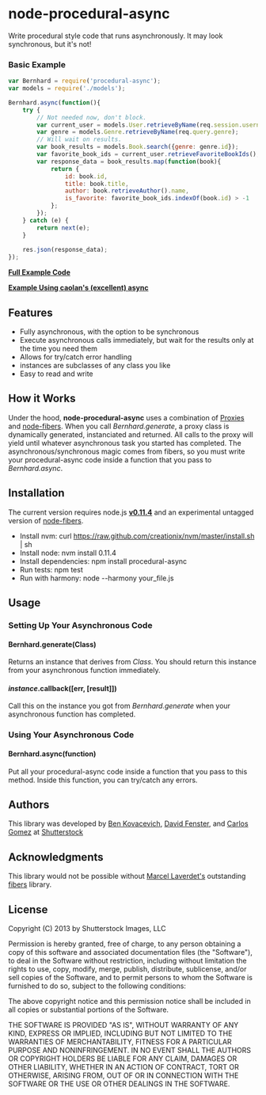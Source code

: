 node-procedural-async
=====================

Write procedural style code that runs asynchronously. It may look synchronous, but it's not!

### Basic Example

```js
var Bernhard = require('procedural-async');
var models = require('./models');

Bernhard.async(function(){
	try {
		// Not needed now, don't block.
		var current_user = models.User.retrieveByName(req.session.username);
		var genre = models.Genre.retrieveByName(req.query.genre);
		// Will wait on results.
		var book_results = models.Book.search({genre: genre.id});
		var favorite_book_ids = current_user.retrieveFavoriteBookIds();
		var response_data = book_results.map(function(book){
			return {
				id: book.id,
				title: book.title,
				author: book.retrieveAuthor().name,
				is_favorite: favorite_book_ids.indexOf(book.id) > -1
			};
		});
	} catch (e) {
		return next(e);
	}
	
	res.json(response_data);
});
```

**[Full Example Code](https://github.com/shutterstock/node-procedural-async/tree/master/examples/favorite-books.js)**

**[Example Using caolan's (excellent) async](https://github.com/shutterstock/node-procedural-async/tree/master/examples/using_async.js)**

## Features

* Fully asynchronous, with the option to be synchronous
* Execute asynchronous calls immediately, but wait for the results only at the time you need them
* Allows for try/catch error handling
* instances are subclasses of any class you like
* Easy to read and write


## How it Works

Under the hood, **node-procedural-async** uses a combination of [Proxies](http://wiki.ecmascript.org/doku.php?id=harmony:proxies) and [node-fibers](https://npmjs.org/package/fibers).
When you call *Bernhard.generate*, a proxy class is dynamically generated, instanciated and returned. All calls to the proxy will yield until whatever asynchronous task you started has completed. The asynchronous/synchronous magic comes from fibers, so you must write your procedural-async code inside a function that you pass to *Bernhard.async*.


## Installation

The current version requires node.js **[v0.11.4](http://blog.nodejs.org/2013/07/12/node-v0-11-4-unstable/)** and an experimental untagged version of [node-fibers](https://github.com/laverdet/node-fibers/tree/862e306855f432e5a0a669333563ecdf4e9a31ff).

* Install nvm: curl https://raw.github.com/creationix/nvm/master/install.sh | sh
* Install node: nvm install 0.11.4
* Install dependencies: npm install procedural-async
* Run tests: npm test
* Run with harmony: node --harmony your_file.js


## Usage

### Setting Up Your Asynchronous Code
#### Bernhard.generate(Class)
Returns an instance that derives from *Class*. You should return this instance from your asynchronous function immediately.

#### *instance*.callback([err, [result]])
Call this on the instance you got from *Bernhard.generate* when your asynchronous function has completed.

### Using Your Asynchronous Code
#### Bernhard.async(function)
Put all your procedural-async code inside a function that you pass to this method. Inside this function, you can try/catch any errors.


## Authors

This library was developed by [Ben Kovacevich](https://github.com/bkovacevich), [David Fenster](https://github.com/dfenster), and [Carlos Gomez](https://github.com/cgenuity) at [Shutterstock](http://www.shutterstock.com)


## Acknowledgments

This library would not be possible without [Marcel Laverdet's](https://github.com/laverdet) outstanding [fibers](https://github.com/laverdet/node-fibers) library.

## License

Copyright (C) 2013 by Shutterstock Images, LLC

Permission is hereby granted, free of charge, to any person obtaining a copy of this software and associated documentation files (the "Software"), to deal in the Software without restriction, including without limitation the rights to use, copy, modify, merge, publish, distribute, sublicense, and/or sell copies of the Software, and to permit persons to whom the Software is furnished to do so, subject to the following conditions:

The above copyright notice and this permission notice shall be included in all copies or substantial portions of the Software.

THE SOFTWARE IS PROVIDED "AS IS", WITHOUT WARRANTY OF ANY KIND, EXPRESS OR IMPLIED, INCLUDING BUT NOT LIMITED TO THE WARRANTIES OF MERCHANTABILITY, FITNESS FOR A PARTICULAR PURPOSE AND NONINFRINGEMENT. IN NO EVENT SHALL THE AUTHORS OR COPYRIGHT HOLDERS BE LIABLE FOR ANY CLAIM, DAMAGES OR OTHER LIABILITY, WHETHER IN AN ACTION OF CONTRACT, TORT OR OTHERWISE, ARISING FROM, OUT OF OR IN CONNECTION WITH THE SOFTWARE OR THE USE OR OTHER DEALINGS IN THE SOFTWARE.

